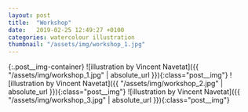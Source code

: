 ```yaml
---
layout: post
title:  "Workshop"
date:   2019-02-25 12:49:27 +0100
categories: watercolour illustration
thumbnail: "/assets/img/workshop_1.jpg"
---
```

{:.post__img-container}
  ![illustration by Vincent Navetat]({{ "/assets/img/workshop_1.jpg" | absolute_url }}){:class="post__img"}
  ![illustration by Vincent Navetat]({{ "/assets/img/workshop_2.jpg" | absolute_url }}){:class="post__img"}
  ![illustration by Vincent Navetat]({{ "/assets/img/workshop_3.jpg" | absolute_url }}){:class="post__img"}
